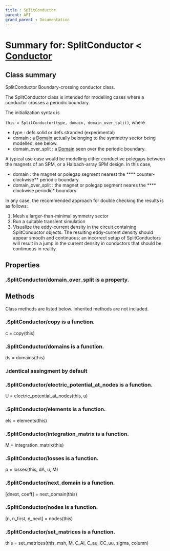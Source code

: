 ```yaml
---
title : SplitConductor
parent: API
grand_parent : Documentation
---
```

# Summary for: **SplitConductor**  < [Conductor](Conductor.html)

## Class summary

SplitConductor Boundary-crossing conductor class.

The SplitConductor class is intended for modelling cases where a
conductor crosses a periodic boundary.

The initialization syntax is

`this = SplitConductor(type, domain, domain_over_split)`, where
* type : defs.solid or defs.stranded (experimental)
* domain : a [Domain](Domain.html) actually belonging to the symmetry sector
being modelled, see below.
* domain_over_split : a [Domain](Domain.html) seen over the periodic boundary.

A typical use case would be modelling either conductive polegaps
between the magnets of an SPM, or a Halbach-array SPM design. In this
case,
* domain : the magnet or polegap segment nearest the
**** counter-clockwise** periodic boundary.
* domain_over_split : the magnet or polegap segment neares the
**** clockwise periodic* boundary.

In any case, the recommended approach for double checking the results
is as follows:
1. Mesh a larger-than-minimal symmetry sector
1. Run a suitable transient simulation
1. Visualize the eddy-current density in the circuit containing
SplitConductor objects. The resulting eddy-current density should
appear smooth and continuous; an incorrect setup of SplitConductors
will result in a jump in the current density in conductors that
should be continuous in reality.

## Properties

### .SplitConductor/**domain_over_split** is a property.


## Methods

Class methods are listed below. Inherited methods are not included.

### .SplitConductor/**copy** is a function.
c = copy(this)

### .SplitConductor/**domains** is a function.
ds = domains(this)

### .identical assingment by default

### .SplitConductor/**electric_potential_at_nodes** is a function.
U = electric_potential_at_nodes(this, u)

### .SplitConductor/**elements** is a function.
els = elements(this)

### .SplitConductor/**integration_matrix** is a function.
M = integration_matrix(this)

### .SplitConductor/**losses** is a function.
p = losses(this, dA, u, M)

### .SplitConductor/**next_domain** is a function.
[dnext, coeff] = next_domain(this)

### .SplitConductor/**nodes** is a function.
[n, n_first, n_next] = nodes(this)

### .SplitConductor/**set_matrices** is a function.
this = set_matrices(this, msh, M, C_Ai, C_au, CC_uu, sigma, column)


